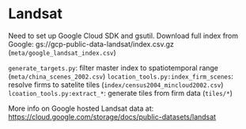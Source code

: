 # Landsat

Need to set up Google Cloud SDK and gsutil. Download full index from Google: gs://gcp-public-data-landsat/index.csv.gz (`meta/google_landsat_index.csv`)

`generate_targets.py`: filter master index to spatiotemporal range (`meta/china_scenes_2002.csv`)
`location_tools.py:index_firm_scenes`: resolve firms to satelite tiles (`index/census2004_mincloud2002.csv`)
`lcoation_tools.py:extract_*`: generate tiles from firm data (`tiles/*`)

More info on Google hosted Landsat data at: https://cloud.google.com/storage/docs/public-datasets/landsat


